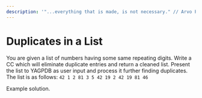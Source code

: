 ```yaml
---
description: '"...everything that is made, is not necessary." // Arvo Pärt'
---
```


# Duplicates in a List

You are given a list of numbers having some same repeating digits. Write a CC which will eliminate duplicate entries and return a cleaned list. Present the list to YAGPDB as user input and process it further finding duplicates. The list is as follows: `42 1 2 81 3 5 42 19 2 42 19 81 46`

Example solution.

